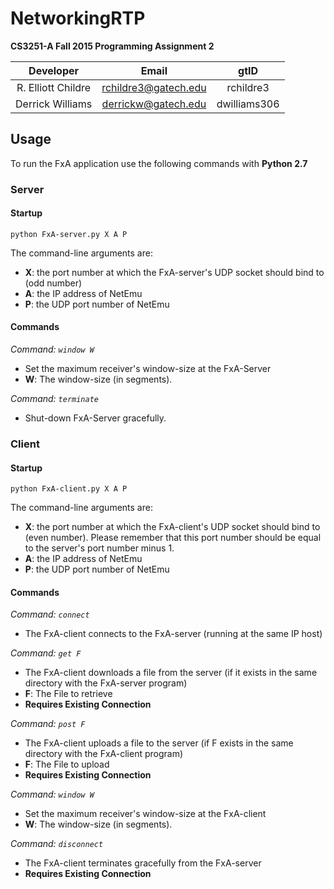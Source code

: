 # NetworkingRTP
**CS3251-A Fall 2015 Programming Assignment 2**

| Developer          | Email                | gtID         |
| :-----------------:|:--------------------:| :-----------:|
| R. Elliott Childre | rchildre3@gatech.edu | rchildre3    |
| Derrick Williams   | derrickw@gatech.edu  | dwilliams306 |

## Usage
To run the FxA application use the following commands with **Python 2.7**

### Server

#### Startup

`python FxA-server.py X A P`
  
The command-line arguments are:
* **X**: the port number at which the FxA-server's UDP socket should bind to (odd number)
* **A**: the IP address of NetEmu
* **P**: the UDP port number of NetEmu  

#### Commands  
*Command: `window W`*
* Set the maximum receiver's window-size at the FxA-Server
* **W**: The window-size (in segments).
  
*Command: `terminate`*
* Shut-down FxA-Server gracefully.

### Client

#### Startup

`python FxA-client.py X A P`

The command-line arguments are:
* **X**: the port number at which the FxA-client's UDP socket should bind to (even number). Please remember that this port number should be equal to the server's port number minus 1.
* **A**: the IP address of NetEmu
* **P**: the UDP port number of NetEmu

#### Commands
*Command: `connect`*
* The FxA-client connects to the FxA-server (running at the same IP host)

*Command: `get F`*
* The FxA-client downloads a file from the server (if it exists in the same directory with the FxA-server program)
* **F**: The File to retrieve
* **Requires Existing Connection**

*Command: `post F`*
* The FxA-client uploads a file to the server (if F exists in the same directory with the FxA-client program)
* **F**: The File to upload
* **Requires Existing Connection**

*Command: `window W`*
* Set the maximum receiver's window-size at the FxA-client
* **W**: The window-size (in segments).

*Command: `disconnect`*
* The FxA-client terminates gracefully from the FxA-server
* **Requires Existing Connection**
